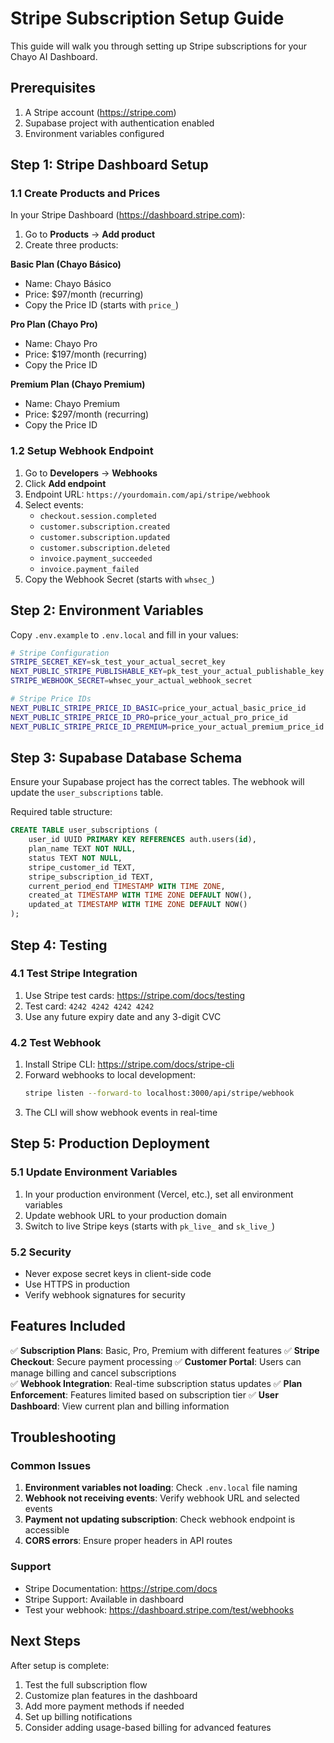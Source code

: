 # Stripe Subscription Setup Guide

This guide will walk you through setting up Stripe subscriptions for your Chayo AI Dashboard.

## Prerequisites

1. A Stripe account (https://stripe.com)
2. Supabase project with authentication enabled
3. Environment variables configured

## Step 1: Stripe Dashboard Setup

### 1.1 Create Products and Prices

In your Stripe Dashboard (https://dashboard.stripe.com):

1. Go to **Products** → **Add product**
2. Create three products:

**Basic Plan (Chayo Básico)**
- Name: Chayo Básico
- Price: $97/month (recurring)
- Copy the Price ID (starts with `price_`)

**Pro Plan (Chayo Pro)**
- Name: Chayo Pro
- Price: $197/month (recurring) 
- Copy the Price ID

**Premium Plan (Chayo Premium)**
- Name: Chayo Premium
- Price: $297/month (recurring)
- Copy the Price ID

### 1.2 Setup Webhook Endpoint

1. Go to **Developers** → **Webhooks**
2. Click **Add endpoint**
3. Endpoint URL: `https://yourdomain.com/api/stripe/webhook`
4. Select events:
   - `checkout.session.completed`
   - `customer.subscription.created`
   - `customer.subscription.updated`
   - `customer.subscription.deleted`
   - `invoice.payment_succeeded`
   - `invoice.payment_failed`
5. Copy the Webhook Secret (starts with `whsec_`)

## Step 2: Environment Variables

Copy `.env.example` to `.env.local` and fill in your values:

```bash
# Stripe Configuration
STRIPE_SECRET_KEY=sk_test_your_actual_secret_key
NEXT_PUBLIC_STRIPE_PUBLISHABLE_KEY=pk_test_your_actual_publishable_key
STRIPE_WEBHOOK_SECRET=whsec_your_actual_webhook_secret

# Stripe Price IDs
NEXT_PUBLIC_STRIPE_PRICE_ID_BASIC=price_your_actual_basic_price_id
NEXT_PUBLIC_STRIPE_PRICE_ID_PRO=price_your_actual_pro_price_id
NEXT_PUBLIC_STRIPE_PRICE_ID_PREMIUM=price_your_actual_premium_price_id
```

## Step 3: Supabase Database Schema

Ensure your Supabase project has the correct tables. The webhook will update the `user_subscriptions` table.

Required table structure:
```sql
CREATE TABLE user_subscriptions (
    user_id UUID PRIMARY KEY REFERENCES auth.users(id),
    plan_name TEXT NOT NULL,
    status TEXT NOT NULL,
    stripe_customer_id TEXT,
    stripe_subscription_id TEXT,
    current_period_end TIMESTAMP WITH TIME ZONE,
    created_at TIMESTAMP WITH TIME ZONE DEFAULT NOW(),
    updated_at TIMESTAMP WITH TIME ZONE DEFAULT NOW()
);
```

## Step 4: Testing

### 4.1 Test Stripe Integration

1. Use Stripe test cards: https://stripe.com/docs/testing
2. Test card: `4242 4242 4242 4242`
3. Use any future expiry date and any 3-digit CVC

### 4.2 Test Webhook

1. Install Stripe CLI: https://stripe.com/docs/stripe-cli
2. Forward webhooks to local development:
   ```bash
   stripe listen --forward-to localhost:3000/api/stripe/webhook
   ```
3. The CLI will show webhook events in real-time

## Step 5: Production Deployment

### 5.1 Update Environment Variables

1. In your production environment (Vercel, etc.), set all environment variables
2. Update webhook URL to your production domain
3. Switch to live Stripe keys (starts with `pk_live_` and `sk_live_`)

### 5.2 Security

- Never expose secret keys in client-side code
- Use HTTPS in production
- Verify webhook signatures for security

## Features Included

✅ **Subscription Plans**: Basic, Pro, Premium with different features
✅ **Stripe Checkout**: Secure payment processing
✅ **Customer Portal**: Users can manage billing and cancel subscriptions  
✅ **Webhook Integration**: Real-time subscription status updates
✅ **Plan Enforcement**: Features limited based on subscription tier
✅ **User Dashboard**: View current plan and billing information

## Troubleshooting

### Common Issues

1. **Environment variables not loading**: Check `.env.local` file naming
2. **Webhook not receiving events**: Verify webhook URL and selected events
3. **Payment not updating subscription**: Check webhook endpoint is accessible
4. **CORS errors**: Ensure proper headers in API routes

### Support

- Stripe Documentation: https://stripe.com/docs
- Stripe Support: Available in dashboard
- Test your webhook: https://dashboard.stripe.com/test/webhooks

## Next Steps

After setup is complete:

1. Test the full subscription flow
2. Customize plan features in the dashboard
3. Add more payment methods if needed
4. Set up billing notifications
5. Consider adding usage-based billing for advanced features
